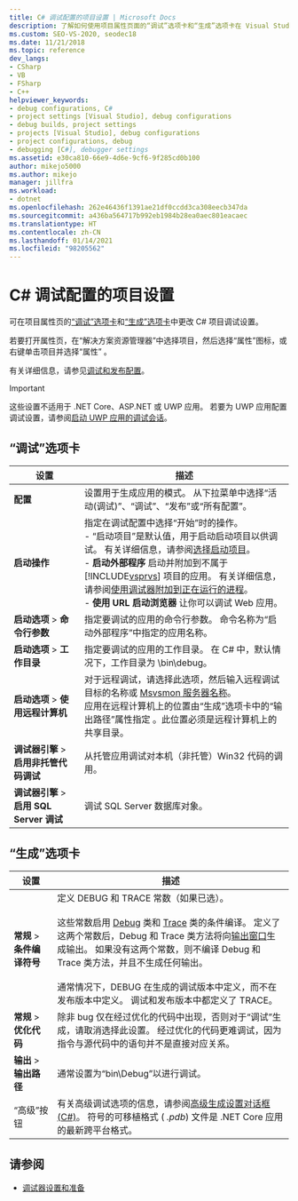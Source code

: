 ```yaml
---
title: C# 调试配置的项目设置 | Microsoft Docs
description: 了解如何使用项目属性页面的“调试”选项卡和“生成”选项卡在 Visual Studio 中更改 C# 调试配置的项目设置。
ms.custom: SEO-VS-2020, seodec18
ms.date: 11/21/2018
ms.topic: reference
dev_langs:
- CSharp
- VB
- FSharp
- C++
helpviewer_keywords:
- debug configurations, C#
- project settings [Visual Studio], debug configurations
- debug builds, project settings
- projects [Visual Studio], debug configurations
- project configurations, debug
- debugging [C#], debugger settings
ms.assetid: e30ca810-66e9-4d6e-9cf6-9f285cd0b100
author: mikejo5000
ms.author: mikejo
manager: jillfra
ms.workload:
- dotnet
ms.openlocfilehash: 262e46436f1391ae21df0ccdd3ca308eecb347da
ms.sourcegitcommit: a436ba564717b992eb1984b28ea0aec801eacaec
ms.translationtype: HT
ms.contentlocale: zh-CN
ms.lasthandoff: 01/14/2021
ms.locfileid: "98205562"
---
```

# <a name="project-settings-for--c-debug-configurations"></a>C# 调试配置的项目设置

可在项目属性页的[“调试”选项卡](#debug-tab)和[“生成”选项卡](#build-tab)中更改 C# 项目调试设置。

若要打开属性页，在“解决方案资源管理器”中选择项目，然后选择“属性”图标，或右键单击项目并选择“属性”  。

有关详细信息，请参见[调试和发布配置](how-to-set-debug-and-release-configurations.md)。

>[!IMPORTANT]
>这些设置不适用于 .NET Core、ASP.NET 或 UWP 应用。 若要为 UWP 应用配置调试设置，请参阅[启动 UWP 应用的调试会话](start-a-debugging-session-for-a-store-app-in-visual-studio-vb-csharp-cpp-and-xaml.md)。

## <a name="debug-tab"></a>“调试”选项卡

|设置|描述|
|-------------------------------------| - |
| **配置** | 设置用于生成应用的模式。 从下拉菜单中选择“活动(调试)”、“调试”、“发布”或“所有配置”。 |
| **启动操作** | 指定在调试配置中选择“开始”时的操作。<br />- “启动项目”是默认值，用于启动启动项目以供调试。 有关详细信息，请参阅[选择启动项目](/previous-versions/visualstudio/visual-studio-2010/0s590bew(v=vs.100))。<br />- **启动外部程序** 启动并附加到不属于 [!INCLUDE[vsprvs](../code-quality/includes/vsprvs_md.md)] 项目的应用。 有关详细信息，请参阅[使用调试器附加到正在运行的进程](attach-to-running-processes-with-the-visual-studio-debugger.md)。<br />- **使用 URL 启动浏览器** 让你可以调试 Web 应用。 |
| **启动选项** > **命令行参数** | 指定要调试的应用的命令行参数。 命令名称为“启动外部程序”中指定的应用名称。 |
| **启动选项** > **工作目录** | 指定要调试的应用的工作目录。 在 C# 中，默认情况下，工作目录为 \bin\debug。
| **启动选项** > **使用远程计算机**|对于远程调试，请选择此选项，然后输入远程调试目标的名称或 [Msvsmon 服务器名称](../debugger/remote-debugging.md)。 <br />应用在远程计算机上的位置由“生成”选项卡中的“输出路径”属性指定 。此位置必须是远程计算机上的共享目录。
| **调试器引擎** > **启用非托管代码调试** | 从托管应用调试对本机（非托管）Win32 代码的调用。 |
| **调试器引擎** > **启用 SQL Server 调试** | 调试 SQL Server 数据库对象。 |

## <a name="build-tab"></a>“生成”选项卡

|设置|描述|
|-------------|-----------------|
|**常规** > **条件编译符号**|定义 DEBUG 和 TRACE 常数（如果已选）。<br /><br /> 这些常数启用 [Debug](/dotnet/api/system.diagnostics.debug) 类和 [Trace](/dotnet/api/system.diagnostics.trace) 类的条件编译。 定义了这两个常数后，Debug 和 Trace 类方法将向[输出窗口](../ide/reference/output-window.md)生成输出。 如果没有这两个常数，则不编译 Debug 和 Trace 类方法，并且不生成任何输出。<br /><br />通常情况下，DEBUG 在生成的调试版本中定义，而不在发布版本中定义。 调试和发布版本中都定义了 TRACE。|
|**常规** > **优化代码**|除非 bug 仅在经过优化的代码中出现，否则对于“调试”生成，请取消选择此设置。 经过优化的代码更难调试，因为指令与源代码中的语句并不是直接对应关系。|
|**输出** > **输出路径**|通常设置为“bin\Debug”以进行调试。|
|“高级”按钮|有关高级调试选项的信息，请参阅[高级生成设置对话框 (C#)](../ide/reference/advanced-build-settings-dialog-box-csharp.md)。 符号的可移植格式 ( *.pdb*) 文件是 .NET Core 应用的最新跨平台格式。

## <a name="see-also"></a>请参阅
- [调试器设置和准备](../debugger/debugger-settings-and-preparation.md)